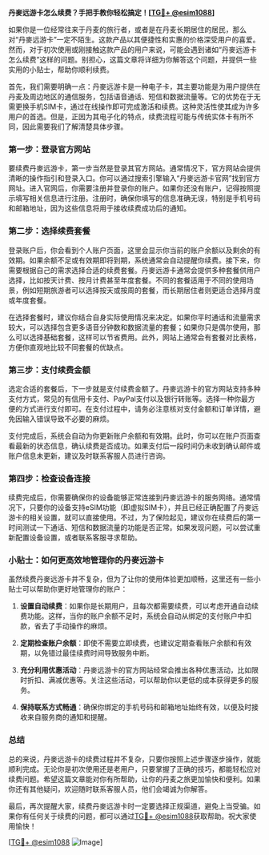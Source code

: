 **丹麥远游卡怎么续费？手把手教你轻松搞定！[[TG💪+ @esim1088](https://t.me/s/esim1088)]**

如果你是一位经常往来于丹麦的旅行者，或者是在丹麦长期居住的居民，那么对“丹麥远游卡”一定不陌生。这款产品以其便捷性和实惠的价格深受用户的喜爱。然而，对于初次使用或刚接触这款产品的用户来说，可能会遇到诸如“丹麥远游卡怎么续费”这样的问题。别担心，这篇文章将详细为你解答这个问题，并提供一些实用的小贴士，帮助你顺利续费。

首先，我们需要明确一点：丹麥远游卡是一种电子卡，其主要功能是为用户提供在丹麦及周边地区的通信服务，包括语音通话、短信和数据流量等。它的优势在于无需更换手机SIM卡，通过在线操作即可完成激活和续费。这种灵活性使其成为许多用户的首选。但是，正因为其电子化的特点，续费流程可能与传统实体卡有所不同，因此需要我们了解清楚具体步骤。

### 第一步：登录官方网站

要续费丹麥远游卡，第一步当然是登录其官方网站。通常情况下，官方网站会提供清晰的操作指引和登录入口。你可以通过搜索引擎输入“丹麥远游卡官网”找到官方网址。进入官网后，你需要注册并登录你的账户。如果你还没有账户，记得按照提示填写相关信息进行注册。注册时，确保你填写的信息准确无误，特别是手机号码和邮箱地址，因为这些信息将用于接收续费成功后的通知。

### 第二步：选择续费套餐

登录账户后，你会看到个人账户页面，这里会显示你当前的账户余额以及剩余的有效期。如果余额不足或有效期即将到期，系统通常会自动提醒你续费。接下来，你需要根据自己的需求选择合适的续费套餐。丹麥远游卡通常会提供多种套餐供用户选择，比如按天计费、按月计费甚至年度套餐。不同的套餐适用于不同的使用场景，例如短期旅游者可以选择按天或按周的套餐，而长期居住者则更适合选择月度或年度套餐。

在选择套餐时，建议你结合自身实际使用情况来决定。如果你平时通话和流量需求较大，可以选择包含更多语音分钟数和数据流量的套餐；如果你只是偶尔使用，那么可以选择基础套餐，这样可以节省费用。此外，网站上通常会有套餐对比表格，方便你直观地比较不同套餐的优缺点。

### 第三步：支付续费金额

选定合适的套餐后，下一步就是支付续费金额了。丹麥远游卡的官方网站支持多种支付方式，常见的有信用卡支付、PayPal支付以及银行转账等。选择一种你最方便的方式进行支付即可。在支付过程中，请务必注意核对支付金额和订单详情，避免因输入错误导致不必要的麻烦。

支付完成后，系统会自动为你更新账户余额和有效期。此时，你可以在账户页面查看最新的状态信息，确认续费是否成功。如果支付后一段时间仍未收到确认邮件或账户信息未更新，建议及时联系客服人员进行咨询。

### 第四步：检查设备连接

续费完成后，你需要确保你的设备能够正常连接到丹麥远游卡的服务网络。通常情况下，只要你的设备支持eSIM功能（即虚拟SIM卡），并且已经正确配置了丹麥远游卡的相关设置，就可以直接使用。不过，为了保险起见，建议你在续费后的第一时间测试一下通话、短信和数据流量的功能是否正常。如果发现问题，可以尝试重新配置设备设置，或者联系客服寻求帮助。

### 小贴士：如何更高效地管理你的丹麥远游卡

虽然续费丹麥远游卡并不复杂，但为了让你的使用体验更加顺畅，这里还有一些小贴士可以帮助你更好地管理你的账户：

1. **设置自动续费**：如果你是长期用户，且每次都需要续费，可以考虑开通自动续费功能。这样，当你的账户余额不足时，系统会自动从绑定的支付账户中扣款，省去了手动操作的麻烦。
   
2. **定期检查账户余额**：即使不需要立即续费，也建议定期查看账户余额和有效期，以免错过最佳续费时间导致服务中断。

3. **充分利用优惠活动**：丹麥远游卡的官方网站经常会推出各种优惠活动，比如限时折扣、满减优惠等。关注这些活动，可以帮助你以更低的成本获得更多的服务。

4. **保持联系方式畅通**：确保你绑定的手机号码和邮箱地址始终有效，以便及时接收来自服务商的通知和提醒。

### 总结

总的来说，丹麥远游卡的续费过程并不复杂，只要你按照上述步骤逐步操作，就能顺利完成。无论你是初次使用还是老用户，只要掌握了正确的技巧，都能轻松应对续费问题。希望这篇文章能对你有所帮助，让你的丹麦之旅更加愉快和便利。如果你还有其他疑问，欢迎随时联系客服人员，他们会竭诚为你解答。

最后，再次提醒大家，续费丹麥远游卡时一定要选择正规渠道，避免上当受骗。如果你有任何关于续费的问题，都可以通过[TG💪+ @esim1088](https://t.me/s/esim1088)获取帮助。祝大家使用愉快！

[[TG💪+ @esim1088](https://t.me/s/esim1088) ![Image](https://i.postimg.cc/4NQfJmqS/Snipaste-2025-05-13-00-14-12.png)]